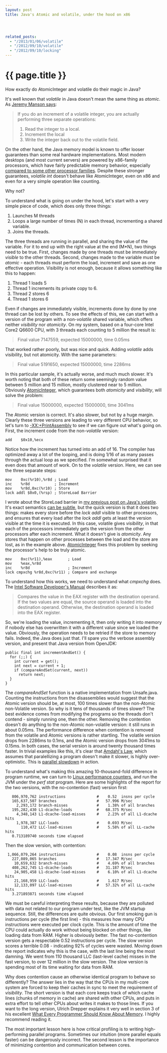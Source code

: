 ```yaml
---
layout: post
title: Java's Atomic and volatile, under the hood on x86




related_posts:
  - "/2013/01/06/volatile"
  - "/2012/09/10/volatile"
  - "/2012/09/10/locking"
---
```

{{ page.title }}
================

<p class="meta">How exactly do AtomicInteger and volatile do their magic in Java?</p>

It's well known that *volatile* in Java doesn't mean the same thing as *atomic*. As [Jeremy Manson says](http://jeremymanson.blogspot.com/2007/08/volatile-does-not-mean-atomic.html):

> If you do an increment of a volatile integer, you are actually performing three separate operations:
> 1) Read the integer to a local.
> 2) Increment the local
> 3) Write the integer back out to the volatile field.

On the other hand, the Java memory model is known to offer looser guarantees than some real hardware implementations. Most modern desktops (and most current servers) are powered by x86-family processors, which have fairly predictable memory behavior, especially [compared to some other processor families](http://preshing.com/20121019/this-is-why-they-call-it-a-weakly-ordered-cpu). Despite these stronger guarantees, *volatile int* doesn't behave like AtomicInteger, even on x86 and even for a very simple operation like counting.

Why not?

To understand what is going on under the hood, let's start with a very simple piece of code, which does only three things:

 1. Launches M threads
 2. Loops a large number of times (N) in each thread, incrementing a shared variable.
 3. Joins the threads.

The three threads are running in parallel, and sharing the value of the variable. For it to end up with the right value at the end (M\*N), two things need to be true. First, changes made by one threads must be immediately *visible* to the other threads. Second, changes made to the variable must be *atomic* - each threads must perform the load, increment and save as one effective operation. Visibility is not enough, because it allows something like this to happen:

 1. Thread 1 loads 5
 2. Thread 1 increments its private copy to 6.
 3. Thread 2 stores 6
 4. Thread 1 stores 6

Even if changes are immediately visible, increments done by done by one thread can be lost by others. To see the effects of this, we can start with a version of the program with a non-*volatile* shared variable, which offers neither *visibility* nor *atomicity*. On my system, based on a four-core Intel Core2 Q6600 CPU, with 3 threads each counting to 5 million the result is:

> Final value 7147559, expected 15000000, time 0.05ms

That worked rather poorly, but was nice and quick. Adding *volatile* adds visibility, but not atomicity. With the same parameters:

> Final value 5191650, expected 15000000, time 2286ms

In this particular sample, it's actually worse, and much much slower. It's worth noting that both of these return some seemingly random value between 5 million and 15 million, mostly clustered near to 5 million. Obviously [AtomicInteger](http://docs.oracle.com/javase/6/docs/api/java/util/concurrent/atomic/AtomicInteger.html), which guarantees both *atomicity* and *visibility*, will solve the problem:

> Final value 15000000, expected 15000000, time 3041ms

The Atomic version is correct. It's also slower, but not by a huge margin. Clearly these three versions are leading to very different CPU behavior, so let's turn to [-XX:+PrintAssembly](https://wikis.oracle.com/display/HotSpotInternals/PrintAssembly) to see if we can figure out what's going on. First, the increment code from the non-*volatile* version:

    add    $0x10,%ecx

Notice how the increment has turned into an add of 16. The compiler has optimized away a lot of the looping, and is doing 1/16 of as many passes through the actual loop as we specified. I'm somewhat surprised that it even does that amount of work. On to the *volatile* version. Here, we can see the three separate steps:

    mov    0xc(%r10),%r8d ; Load
    inc    %r8d           ; Increment
    mov    %r8d,0xc(%r10) ; Store
    lock addl $0x0,(%rsp) ; StoreLoad Barrier

I wrote about the StoreLoad barrier in [my previous post on Java's volatile](http://brooker.co.za/blog/2012/09/10/volatile.html). It's exact semantics [can be subtle](http://preshing.com/20120710/memory-barriers-are-like-source-control-operations), but the quick version is that it does two things: makes every store before the *lock addl* visible to other processors, and ensures that every load after the *lock addl* gets at least the version visible at the time it is executed. In this case, volatile gives *visibility*, in that each of the processors immediately gets the version from the other processors after each increment. What it doesn't give is *atomicity*. Any stores that happen on other processes between the load and the store are lost, as in the example above. [AtomicInteger](http://docs.oracle.com/javase/6/docs/api/java/util/concurrent/atomic/AtomicInteger.html) fixes this problem by seeking the processor's help to be truly atomic.

    mov    0xc(%r11),%eax       ; Load
    mov    %eax,%r8d            
    inc    %r8d                 ; Increment
    lock cmpxchg %r8d,0xc(%r11) ; Compare and exchange

To understand how this works, we need to understand what *cmpxchg* does. The [Intel Software Developer's Manual](http://download.intel.com/products/processor/manual/325383.pdf) describes it as:

> Compares the value in the EAX register with the destination operand. If the two values are equal, the source operand is loaded into the destination operand. Otherwise, the destination operand is loaded into the EAX register.

So, we're loading the value, incrementing it, then only writing it into memory if nobody else has overwritten it with a different value since we loaded the value. Obviously, the operation needs to be retried if the store to memory fails. Indeed, the Java does just that. I'll spare you the verbose assembly version, and present that Java version from OpenJDK:

    public final int incrementAndGet() {
      for (;;) {
        int current = get();
        int next = current + 1;
        if (compareAndSet(current, next))
          return next;
      }
    }

The *compareAndSet* function is a native implementation from Unsafe.java. Counting the instructions from the disassemblies would suggest that the Atomic version should be, at most, 100 times slower than the non-Atomic non-Volatile version. So why is it tens of thousands of times slower? The best evidence comes from modifying the programs so the threads don't contend - simply running one, then the other. Removing the contention doesn't do anything to the non-Atomic non-volatile version: it still runs in about 0.05ms. The performance difference when contention is removed from the volatile and Atomic versions is rather startling. The volatile version drops from 2286ms to 0.1ms, and the Atomic version drops from 3041ms to 0.15ms. In both cases, the serial version is around twenty thousand times faster. In trivial examples like this, it's clear that [Amdahl's Law](http://en.wikipedia.org/wiki/Amdahl%27s_law), which assumes that paralellizing a program doesn't make it slower, is highly over-optimistic. This is [parallel slowdown](http://en.wikipedia.org/wiki/Parallel_slowdown) in action.

To understand what's making this amazing 10-thousand-fold difference in program runtime, we can turn to [Linux performance counters](https://perf.wiki.kernel.org/index.php/Main_Page), and run the JVM under the *perf stat* program. Here are some highlights of the report for the two versions, with the no-contention (fast) version first:

       806,970,762 instructions              #    0.52  insns per cycle 
       165,637,507 branches                  #   57.996 M/sec         
         2,293,172 branch-misses             #    1.38% of all branches
       195,282,430 L1-dcache-loads           #   68.375 M/sec          
         4,348,143 L1-dcache-load-misses     #    2.23% of all L1-dcache hits
         1,978,387 LLC-loads                 #    0.693 M/sec                
           110,472 LLC-load-misses           #    5.58% of all LL-cache hits 
       0.713189740 seconds time elapsed

Then the slow version, with contention:

     1,066,079,264 instructions              #    0.08  insns per cycle      
       227,089,065 branches                  #   17.347 M/sec                
        10,659,632 branch-misses             #    4.69% of all branches      
       408,262,745 L1-dcache-loads           #   31.187 M/sec                
        24,905,458 L1-dcache-load-misses     #    6.10% of all L1-dcache hits
        21,168,959 LLC-loads                 #    1.617 M/sec                
        12,133,097 LLC-load-misses           #   57.32% of all LL-cache hits 
       3.271893871 seconds time elapsed

We must be careful interpreting these results, because they are polluted with data not related to our program under test, like the JVM startup sequence. Still, the differences are quite obvious. Our first smoking gun is instructions per cycle (the first line) - this measures how many CPU instructions were executed per clock cycle. This is the amount of time the CPU could actually do work without being blocked on other things, like loading data from RAM. Higher is obviously better. The fast no-contention version gets a respectable 0.52 instructions per cycle. The slow version scores a terrible 0.08 - indicating 92% of cycles were wasted. Moving down the report indicates why this is the case, with the last line being the most damning. We went from 110 thousand LLC (last-level cache) misses in the fast version, to over 12 million in the slow version. The slow version is spending most of its time waiting for data from RAM.

Why does contention cause an otherwise identical program to behave so differently? The answer lies in the way that the CPUs in my multi-core system are forced to keep their caches in sync to meet the requirement of *visibility*. The short version is that each core keeps track of which cache lines (chunks of memory in cache) are shared with other CPUs, and puts in extra effort to tell other CPUs about writes it makes to those lines. If you want to the long version, Ulrich Drepper explains it very well in section 3 of his excellent [What Every Programmer Should Know About Memory](http://www.akkadia.org/drepper/cpumemory.pdf). I highly recommend reading it.

The most important lesson here is how critical profiling is to writing high-performing parallel programs. Sometimes our intuition (more parallel equals faster) can be dangerously incorrect. The second lesson is the importance of minimizing contention and communication between cores.